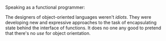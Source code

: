 Speaking as a functional programmer:

The designers of object-oriented languages weren't *idiots*. They were
developing new and expressive approaches to the task of encapsulating
state behind the interface of functions. It does no one any good to
pretend that there's no *use* for object orientation.
